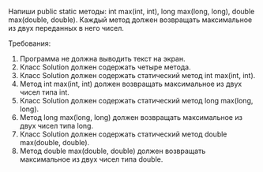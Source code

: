 
Напиши public static методы: int max(int, int), long max(long, long), double max(double, double).
Каждый метод должен возвращать максимальное из двух переданных в него чисел.


Требования:
1.	Программа не должна выводить текст на экран.
2.	Класс Solution должен содержать четыре метода.
3.	Класс Solution должен содержать статический метод int max(int, int).
4.	Метод int max(int, int) должен возвращать максимальное из двух чисел типа int.
5.	Класс Solution должен содержать статический метод long max(long, long).
6.	Метод long max(long, long) должен возвращать максимальное из двух чисел типа long.
7.	Класс Solution должен содержать статический метод double max(double, double).
8.	Метод double max(double, double) должен возвращать максимальное из двух чисел типа double.


